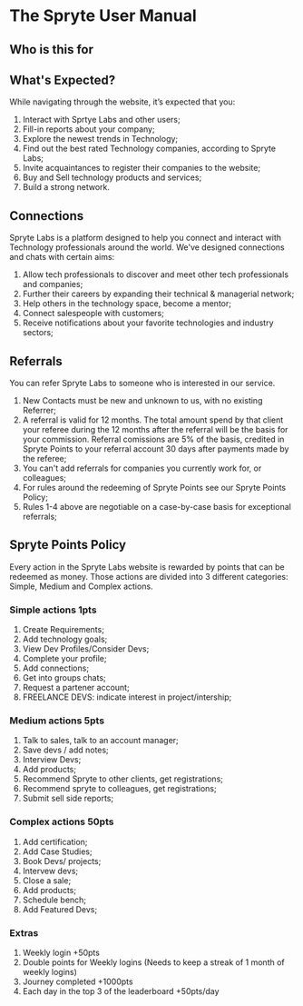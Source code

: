 # The Spryte User Manual

## Who is this for

## What's Expected?
While navigating through the website, it’s expected that you:

1. Interact with Sprtye Labs and other users;
2. Fill-in reports about your company;
3. Explore the newest trends in Technology;
4. Find out the best rated Technology companies, according to Spryte Labs;
5. Invite acquaintances to register their companies to the website;
6. Buy and Sell technology products and services;
7. Build a strong network.
  
## Connections

Spryte Labs is a platform designed to help you connect and interact with Technology professionals around the world. We've designed connections and chats with certain aims:
1. Allow tech professionals to discover and meet other tech professionals and companies;
2. Further their careers by expanding their technical & managerial network;
3. Help others in the technology space, become a mentor;
4. Connect salespeople with customers;
5. Receive notifications about your favorite technologies and industry sectors;

## Referrals
You can refer Spryte Labs to someone who is interested in our service.

 1. New Contacts must be new and unknown to us, with no existing Referrer;
 2. A referral is valid for 12 months. The total amount spend by that client your referee during the 12 months after the referral will be the basis for your commission. Referral comissions are 5% of the basis, credited in Spryte Points to your referral account 30 days after payments made by the referee; 
 3. You can't add referrals for companies you currently work for, or colleagues;
 4. For rules around the redeeming of Spryte Points see our Spryte Points Policy;
 5. Rules 1-4 above are negotiable on a case-by-case basis for exceptional referrals;


## Spryte Points Policy

  Every action in the Spryte Labs website is rewarded by points that can be redeemed as money. Those actions are divided into 3 different categories: Simple, Medium and Complex actions.

### Simple actions 1pts

1. Create Requirements;
2. Add technology goals;
4. View Dev Profiles/Consider Devs;
5. Complete your profile;
6. Add connections;
7. Get into groups chats;
8. Request a partener account;
9. FREELANCE DEVS: indicate interest in project/intership;

### Medium actions 5pts

1. Talk to sales, talk to an account manager;
2. Save devs / add notes;
3. Interview Devs;
4. Add products;
5. Recommend Spryte to other clients, get registrations;
6. Recommend spryte to colleagues, get registrations;
7. Submit sell side reports;
  
### Complex actions 50pts

1. Add certification;
2. Add Case Studies;
3. Book Devs/ projects;
4. Intervew devs;
5. Close a sale;
6. Add products;
7. Schedule bench;
8. Add Featured Devs;
  
  
### Extras
  
1. Weekly login +50pts
2. Double points for Weekly logins (Needs to keep a streak of 1 month of weekly logins)
4. Journey completed  +1000pts
5. Each day in the top 3 of the leaderboard +50pts/day
  
